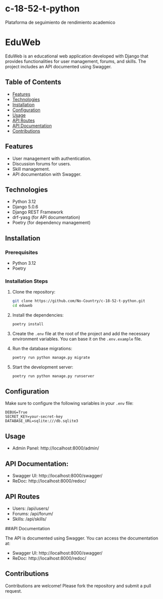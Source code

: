 # c-18-52-t-python
Plataforma de seguimiento de rendimiento academico

# EduWeb

EduWeb is an educational web application developed with Django that provides functionalities for user management, forums, and skills. The project includes an API documented using Swagger.

## Table of Contents

- [Features](#features)
- [Technologies](#technologies)
- [Installation](#installation)
- [Configuration](#configuration)
- [Usage](#usage)
- [API Routes](#api-routes)
- [API Documentation](#api-documentation)
- [Contributions](#contributions)

## Features

- User management with authentication.
- Discussion forums for users.
- Skill management.
- API documentation with Swagger.

## Technologies

- Python 3.12
- Django 5.0.6
- Django REST Framework
- drf-yasg (for API documentation)
- Poetry (for dependency management)

## Installation

### Prerequisites

- Python 3.12
- Poetry

### Installation Steps

1. Clone the repository:

    ```bash
    git clone https://github.com/No-Country/c-18-52-t-python.git
    cd eduweb
    ```

2. Install the dependencies:

    ```bash
    poetry install
    ```

3. Create the `.env` file at the root of the project and add the necessary environment variables. You can base it on the `.env.example` file.

4. Run the database migrations:

    ```bash
    poetry run python manage.py migrate
    ```

5. Start the development server:

    ```bash
    poetry run python manage.py runserver
    ```

## Configuration

Make sure to configure the following variables in your `.env` file:

```env
DEBUG=True
SECRET_KEY=your-secret-key
DATABASE_URL=sqlite:///db.sqlite3
```


## Usage

- Admin Panel: http://localhost:8000/admin/

## API Documentation:
- Swagger UI: http://localhost:8000/swagger/
- ReDoc: http://localhost:8000/redoc/


## API Routes

- Users: /api/users/
- Forums: /api/forum/
- Skills: /api/skills/

##API Documentation


The API is documented using Swagger. You can access the documentation at:

- Swagger UI: http://localhost:8000/swagger/
- ReDoc: http://localhost:8000/redoc/


## Contributions
Contributions are welcome! Please fork the repository and submit a pull request.
